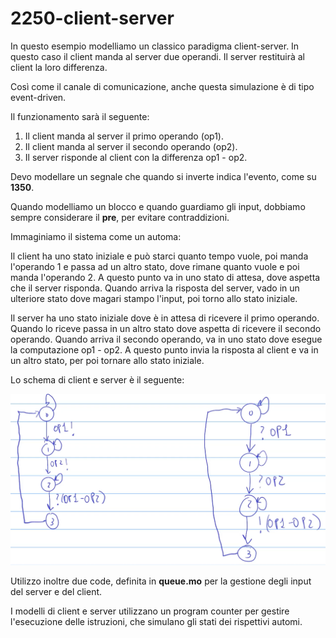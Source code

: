 # 2250-client-server

In questo esempio modelliamo un classico paradigma client-server. In questo caso il client manda al server due operandi. Il server restituirà al client la loro differenza.

Così come il canale di comunicazione, anche questa simulazione è di tipo event-driven.

Il funzionamento sarà il seguente:
1. Il client manda al server il primo operando (op1).
2. Il client manda al server il secondo operando (op2).
3. Il server risponde al client con la differenza op1 - op2.

Devo modellare un segnale che quando si inverte indica l'evento, come su **1350**.

Quando modelliamo un blocco e quando guardiamo gli input, dobbiamo sempre considerare il **pre**, per evitare contraddizioni.

Immaginiamo il sistema come un automa:

Il client ha uno stato iniziale e può starci quanto tempo vuole, poi manda l'operando 1 e passa ad un altro stato, dove rimane quanto vuole e poi manda l'operando 2. A questo punto va in uno stato di attesa, dove aspetta che il server risponda. Quando arriva la risposta del server, vado in un ulteriore stato dove magari stampo l'input, poi torno allo stato iniziale.

Il server ha uno stato iniziale dove è in attesa di ricevere il primo operando. Quando lo riceve passa in un altro stato dove aspetta di ricevere il secondo operando. Quando arriva il secondo operando, va in uno stato dove esegue la computazione op1 - op2. A questo punto invia la risposta al client e va in un altro stato, per poi tornare allo stato iniziale.

Lo schema di client e server è il seguente:

![alt text](Images/1.png)

Utilizzo inoltre due code, definita in **queue.mo** per la gestione degli input del server e del client.

I modelli di client e server utilizzano un program counter per gestire l'esecuzione delle istruzioni, che simulano gli stati dei rispettivi automi.